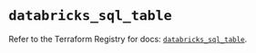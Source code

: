 # `databricks_sql_table`

Refer to the Terraform Registry for docs: [`databricks_sql_table`](https://registry.terraform.io/providers/databricks/databricks/1.36.3/docs/resources/sql_table).
